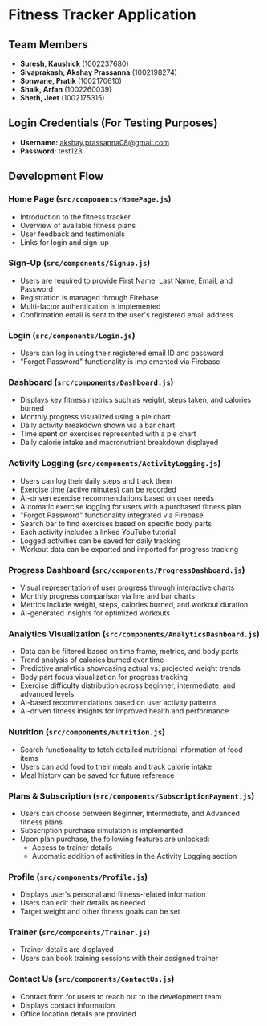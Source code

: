 # Fitness Tracker Application

## Team Members
- **Suresh, Kaushick** (1002237680)
- **Sivaprakash, Akshay Prassanna** (1002198274)
- **Sonwane, Pratik** (1002170610)
- **Shaik, Arfan** (1002260039)
- **Sheth, Jeet** (1002175315)

## Login Credentials (For Testing Purposes)
- **Username:** akshay.prassanna08@gmail.com
- **Password:** test123

## Development Flow

### Home Page (`src/components/HomePage.js`)
- Introduction to the fitness tracker
- Overview of available fitness plans
- User feedback and testimonials
- Links for login and sign-up

### Sign-Up (`src/components/Signup.js`)
- Users are required to provide First Name, Last Name, Email, and Password
- Registration is managed through Firebase
- Multi-factor authentication is implemented
- Confirmation email is sent to the user's registered email address

### Login (`src/components/Login.js`)
- Users can log in using their registered email ID and password
- "Forgot Password" functionality is implemented via Firebase

### Dashboard (`src/components/Dashboard.js`)
- Displays key fitness metrics such as weight, steps taken, and calories burned
- Monthly progress visualized using a pie chart
- Daily activity breakdown shown via a bar chart
- Time spent on exercises represented with a pie chart
- Daily calorie intake and macronutrient breakdown displayed

### Activity Logging (`src/components/ActivityLogging.js`)
- Users can log their daily steps and track them
- Exercise time (active minutes) can be recorded
- AI-driven exercise recommendations based on user needs
- Automatic exercise logging for users with a purchased fitness plan
- "Forgot Password" functionality integrated via Firebase
- Search bar to find exercises based on specific body parts
- Each activity includes a linked YouTube tutorial
- Logged activities can be saved for daily tracking
- Workout data can be exported and imported for progress tracking

### Progress Dashboard (`src/components/ProgressDashboard.js`)
- Visual representation of user progress through interactive charts
- Monthly progress comparison via line and bar charts
- Metrics include weight, steps, calories burned, and workout duration
- AI-generated insights for optimized workouts

### Analytics Visualization (`src/components/AnalyticsDashboard.js`)
- Data can be filtered based on time frame, metrics, and body parts
- Trend analysis of calories burned over time
- Predictive analytics showcasing actual vs. projected weight trends
- Body part focus visualization for progress tracking
- Exercise difficulty distribution across beginner, intermediate, and advanced levels
- AI-based recommendations based on user activity patterns
- AI-driven fitness insights for improved health and performance

### Nutrition (`src/components/Nutrition.js`)
- Search functionality to fetch detailed nutritional information of food items
- Users can add food to their meals and track calorie intake
- Meal history can be saved for future reference

### Plans & Subscription (`src/components/SubscriptionPayment.js`)
- Users can choose between Beginner, Intermediate, and Advanced fitness plans
- Subscription purchase simulation is implemented
- Upon plan purchase, the following features are unlocked:
  - Access to trainer details
  - Automatic addition of activities in the Activity Logging section

### Profile (`src/components/Profile.js`)
- Displays user's personal and fitness-related information
- Users can edit their details as needed
- Target weight and other fitness goals can be set

### Trainer (`src/components/Trainer.js`)
- Trainer details are displayed
- Users can book training sessions with their assigned trainer

### Contact Us (`src/components/ContactUs.js`)
- Contact form for users to reach out to the development team
- Displays contact information
- Office location details are provided
